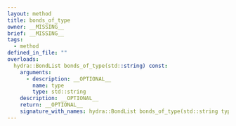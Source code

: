 ```yaml
---
layout: method
title: bonds_of_type
owner: __MISSING__
brief: __MISSING__
tags:
  - method
defined_in_file: ""
overloads:
  hydra::BondList bonds_of_type(std::string) const:
    arguments:
      - description: __OPTIONAL__
        name: type
        type: std::string
    description: __OPTIONAL__
    return: __OPTIONAL__
    signature_with_names: hydra::BondList bonds_of_type(std::string type) const
---
```

